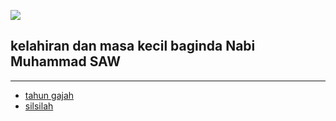 ![](/img/Muhammad.jpg)
## kelahiran dan masa kecil baginda Nabi Muhammad SAW
---
* [tahun gajah](/sirah/kecil/tahun-gajah.md)
* [silsilah](sirah/kecil/silsilah.md)
